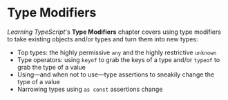# Type Modifiers

_Learning TypeScript_'s **Type Modifiers** chapter covers using type modifiers to take existing objects and/or types and turn them into new types:

- Top types: the highly permissive `any` and the highly restrictive `unknown`
- Type operators: using `keyof` to grab the keys of a type and/or `typeof` to grab the type of a value
- Using—and when not to use—type assertions to sneakily change the type of a value
- Narrowing types using `as const` assertions
  change
